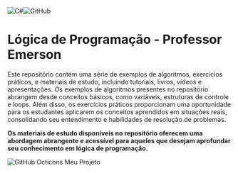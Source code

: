 ![C#](https://img.shields.io/badge/c%23-%23239120.svg?style=for-the-badge&logo=c-sharp&logoColor=white)![GitHub](https://img.shields.io/badge/github-%23121011.svg?style=for-the-badge&logo=github&logoColor=white)

# Lógica de Programação - Professor Emerson
Este repositório contém uma série de exemplos de algoritmos, exercícios práticos, e materiais de estudo, incluindo tutoriais, livros, vídeos e apresentações.
Os exemplos de algoritmos presentes no repositório abrangem desde conceitos básicos, como variáveis, estruturas de controle e loops. Além disso, os exercícios práticos proporcionam uma oportunidade para os estudantes aplicarem os conceitos aprendidos em situações reais, consolidando seu entendimento e habilidades de resolução de problemas.
<p><b>Os materiais de estudo disponíveis no repositório oferecem uma abordagem abrangente e acessível para aqueles que desejam aprofundar seu conhecimento em lógica de programação.</b>

![GitHub Octicons](https://octicons.github.com/icon/star.svg) Meu Projeto
